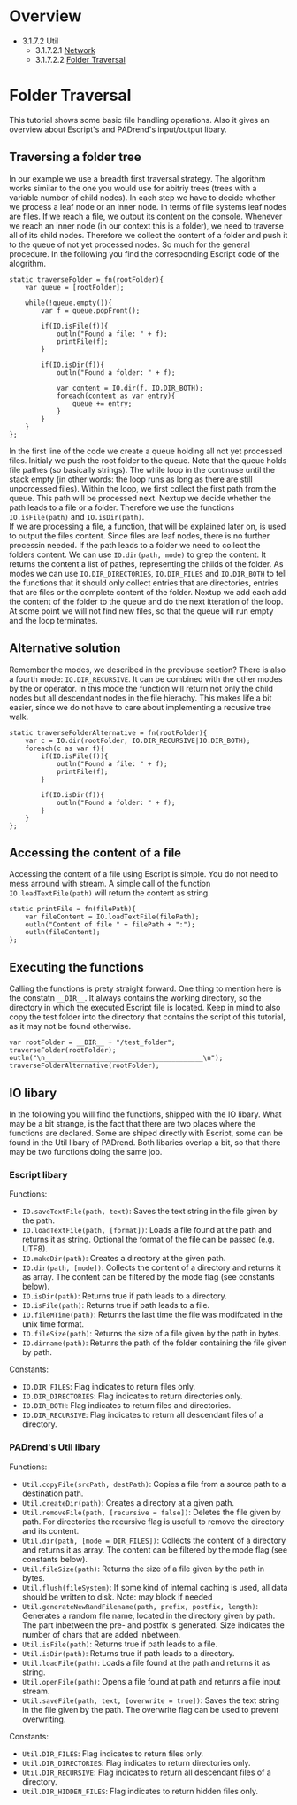 <!------------------------------------------------------------------------------------------------
This work is licensed under the Creative Commons Attribution-ShareAlike 4.0 International License.
 To view a copy of this license, visit http://creativecommons.org/licenses/by-sa/4.0/.
 Author: Florian Pieper (fpieper@mail.uni-paderborn.de)
 PADrend Version 1.0.0
------------------------------------------------------------------------------------------------->
<!---BEGINN_INDEXSECTION--->
<!---Automaticly generated section. Do not edit!!!--->
# Overview
* 3.1.7.2 Util
    * 3.1.7.2.1 [Network](../../../../../3_Development_Guide/1_EScript/7_Libs/2_Util/1_Network.html)
    * 3.1.7.2.2 [Folder Traversal](../../../../../3_Development_Guide/1_EScript/7_Libs/2_Util/2_Folder_Traversal/Folder_Traversal.html)
<!---END_INDEXSECTION--->

# Folder Traversal
This tutorial shows some basic file handling operations.
Also it gives an overview about Escript's and PADrend's input/output libary.

## Traversing a folder tree
In our example we use a breadth first traversal strategy.
The algorithm works similar to the one you would use for abitriy trees (trees with a variable number of child nodes).
In each step we have to decide whether we process a leaf node or an inner node.
In terms of file systems leaf nodes are files.
If we reach a file, we output its content on the console.
Whenever we reach an inner node (in our context this is a folder), we need to traverse all of its child nodes.
Therefore we collect the content of a folder and push it to the queue of not yet processed nodes.
So much for the general procedure.
In the following you find the corresponding Escript code of the alogrithm.

<!---INCLUDE src=FileTraversal.escript, start=20 ,end=40--->
<!---BEGINN_CODESECTION--->
<!---Automaticly generated section. Do not edit!!!--->
    static traverseFolder = fn(rootFolder){
        var queue = [rootFolder];
        
        while(!queue.empty()){
            var f = queue.popFront();
        
            if(IO.isFile(f)){
                outln("Found a file: " + f);
                printFile(f);
            }
            
            if(IO.isDir(f)){
                outln("Found a folder: " + f);
                
                var content = IO.dir(f, IO.DIR_BOTH);
                foreach(content as var entry){
                    queue += entry;
                }
            }
        }
    };
<!---END_CODESECTION--->

In the first line of the code we create a queue holding all not yet processed files.
Initialy we push the root folder to the queue.
Note that the queue holds file pathes (so basically strings).
The while loop in the continuse until the stack empty (in other words: the loop runs as long as there are still unporcessed files).
Within the loop, we first collect the first path from the queue.
This path will be processed next.
Nextup we decide whether the path leads to a file or a folder.
Therefore we use the functions `IO.isFile(path)` and `IO.isDir(path)`.  
If we are processing a file, a function, that will be explained later on, is used to output the files content.
Since files are leaf nodes, there is no further processin needed.
If the path leads to a folder we need to collect the folders content.
We can use `IO.dir(path, mode)` to grep the content.
It returns the content a list of pathes, representing the childs of the folder.
As modes we can use `IO.DIR_DIRECTORIES`, `IO.DIR_FILES` and `IO.DIR_BOTH` to tell the functions that it should only collect entries that are directories, entries that are files or the complete content of the folder.
Nextup we add each add the content of the folder to the queue and do the next itteration of the loop.
At some point we will not find new files, so that the queue will run empty and the loop terminates.

## Alternative solution
Remember the modes, we described in the previouse section?
There is also a fourth mode: `IO.DIR_RECURSIVE`.
It can be combined with the other modes by the or operator.
In this mode the function will return not only the child nodes but all descendant nodes in the file hierachy.
This makes life a bit easier, since we do not have to care about implementing a recusive tree walk.

<!---INCLUDE src=FileTraversal.escript, start=42 ,end=54--->
<!---BEGINN_CODESECTION--->
<!---Automaticly generated section. Do not edit!!!--->
    static traverseFolderAlternative = fn(rootFolder){
        var c = IO.dir(rootFolder, IO.DIR_RECURSIVE|IO.DIR_BOTH);
        foreach(c as var f){
            if(IO.isFile(f)){
                outln("Found a file: " + f);
                printFile(f);
            }
                
            if(IO.isDir(f)){
                outln("Found a folder: " + f);
            }
        }
    };
<!---END_CODESECTION--->

## Accessing the content of a file
Accessing the content of a file using Escript is simple.
You do not need to mess arround with stream.
A simple call of the function `IO.loadTextFile(path)` will return the content as string.

<!---INCLUDE src=FileTraversal.escript, start=14 ,end=18--->
<!---BEGINN_CODESECTION--->
<!---Automaticly generated section. Do not edit!!!--->
    static printFile = fn(filePath){
        var fileContent = IO.loadTextFile(filePath);
        outln("Content of file " + filePath + ":");
        outln(fileContent);
    };
<!---END_CODESECTION--->

## Executing the functions
Calling the functions is prety straight forward.
One thing to mention here is the constatn `__DIR__`.
It always contains the working directory, so the directory in which the executed Escript file is located.
Keep in mind to also copy the test folder into the directory that contains the script of this tutorial, as it may not be found otherwise.

<!---INCLUDE src=FileTraversal.escript, start=57 ,end=60--->
<!---BEGINN_CODESECTION--->
<!---Automaticly generated section. Do not edit!!!--->
    var rootFolder = __DIR__ + "/test_folder";
    traverseFolder(rootFolder);
    outln("\n________________________________________\n");
    traverseFolderAlternative(rootFolder);
<!---END_CODESECTION--->

## IO libary
In the following you will find the functions, shipped with the IO libary.
What may be a bit strange, is the fact that there are two places where the functions are declared.
Some are shiped directly with Escript, some can be found in the Util libary of PADrend.
Both libaries overlap a bit, so that there may be two functions doing the same job.

### Escript libary
Functions:
* `IO.saveTextFile(path, text)`: Saves the text string in the file given by the path.
* `IO.loadTextFile(path, [format])`: Loads a file found at the path and returns it as string. Optional the format of the file can be passed (e.g. UTF8).
* `IO.makeDir(path)`: Creates a directory at the given path.
* `IO.dir(path, [mode])`: Collects the content of a directory and returns it as array. The content can be filtered by the mode flag (see constants below).
* `IO.isDir(path)`: Returns true if path leads to a directory.
* `IO.isFile(path)`: Returns true if path leads to a file.
* `IO.fileMTime(path)`: Retunrs the last time the file was modifcated in the unix time format.
* `IO.fileSize(path)`: Returns the size of a file given by the path in bytes.
* `IO.dirname(path)`: Retunrs the path of the folder containing the file given by path.

Constants:
* `IO.DIR_FILES`: Flag indicates to return files only.
* `IO.DIR_DIRECTORIES`: Flag indicates to return directories only.
* `IO.DIR_BOTH`: Flag indicates to return files and directories.
* `IO.DIR_RECURSIVE`: Flag indicates to return all descendant files of a directory.

### PADrend's Util libary
Functions:
* `Util.copyFile(srcPath, destPath)`: Copies a file from a source path to a destination path.
* `Util.createDir(path)`: Creates a directory at a given path.
* `Util.removeFile(path, [recursive = false])`: Deletes the file given by path. For directories the recursive flag is usefull to remove the directory and its content.
* `Util.dir(path, [mode = DIR_FILES])`: Collects the content of a directory and returns it as array. The content can be filtered by the mode flag (see constants below).
* `Util.fileSize(path)`: Returns the size of a file given by the path in bytes.
* `Util.flush(fileSystem)`: If some kind of internal caching is used, all data should be written to disk. Note: may block if needed
* `Util.generateNewRandFilename(path, prefix, postfix, length)`: Generates a random file name, located in the directory given by path. The part inbetween the pre- and postfix is generated. Size indicates the number of chars that are added inbetween.
* `Util.isFile(path)`: Returns true if path leads to a file.
* `Util.isDir(path)`: Returns true if path leads to a directory.
* `Util.loadFile(path)`:  Loads a file found at the path and returns it as string.
* `Util.openFile(path)`: Opens a file found at path and retunrs a file input stream.
* `Util.saveFile(path, text, [overwrite = true])`: Saves the text string in the file given by the path. The overwrite flag can be used to prevent overwriting.

Constants:
* `Util.DIR_FILES`: Flag indicates to return files only.
* `Util.DIR_DIRECTORIES`: Flag indicates to return directories only.
* `Util.DIR_RECURSIVE`: Flag indicates to return all descendant files of a directory.
* `Util.DIR_HIDDEN_FILES`:  Flag indicates to return hidden files only.
